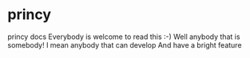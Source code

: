 # princy
princy docs
Everybody is welcome to read this :-)
Well anybody that is somebody!
I mean anybody that can develop
And have a bright feature

